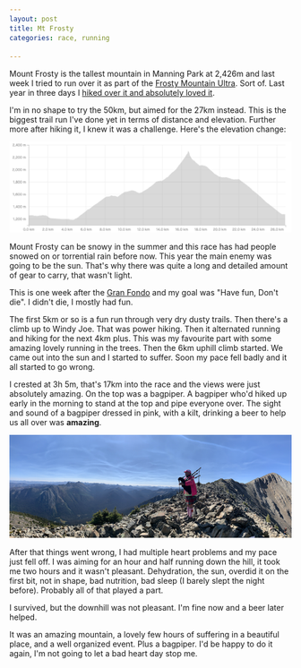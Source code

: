 ```yaml
---
layout: post
title: Mt Frosty
categories: race, running

---
```


Mount Frosty is the tallest mountain in Manning Park at 2,426m and last week I tried to run over it as part of the [Frosty Mountain Ultra](https://trailwhisperer.ca/frosty/). Sort of. Last year in three days I [hiked over it and absolutely loved it](/2022-07-14-mt-frosty.html).

I'm in no shape to try the 50km, but aimed for the 27km instead. This is the biggest trail run I've done yet in terms of distance and elevation. Further more after hiking it, I knew it was a challenge. Here's the elevation change:

<img src="/files/frosty-elevation.png" width="800px">

Mount Frosty can be snowy in the summer and this race has had people snowed on or torrential rain before now. This year the main enemy was going to be the sun. That's why there was quite a long and detailed amount of gear to carry, that wasn't light.

This is one week after the [Gran Fondo](/2023-08-11-six-and-seventh-fondo.html) and my goal was "Have fun, Don't die". I didn't die, I mostly had fun.

<div class="strava-embed-placeholder" data-embed-type="activity" data-embed-id="9863400549"></div><script src="https://strava-embeds.com/embed.js"></script>

The first 5km or so is a fun run through very dry dusty trails. Then there's a climb up to Windy Joe. That was power hiking. Then it alternated running and hiking for the next 4km plus. This was my favourite part with some amazing lovely running in the trees. Then the 6km uphill climb started. We came out into the sun and I started to suffer. Soon my pace fell badly and it all started to go wrong.

I crested at 3h 5m, that's 17km into the race and the views were just absolutely amazing. On the top was a bagpiper. A bagpiper who'd hiked up early in the morning to stand at the top and pipe everyone over. The sight and sound of a bagpiper dressed in pink, with a kilt, drinking a beer to help us all over was **amazing**.

<img src="/files/bagpiper.png">

After that things went wrong, I had multiple heart problems and my pace just fell off. I was aiming for an hour and half running down the hill, it took me two hours and it wasn't pleasant. Dehydration, the sun, overdid it on the first bit, not in shape, bad nutrition, bad sleep (I barely slept the night before). Probably all of that played a part.

I survived, but the downhill was not pleasant. I'm fine now and a beer later helped.

It was an amazing mountain, a lovely few hours of suffering in a beautiful place, and a well organized event. Plus a bagpiper. I'd be happy to do it again, I'm not going to let a bad heart day stop me.